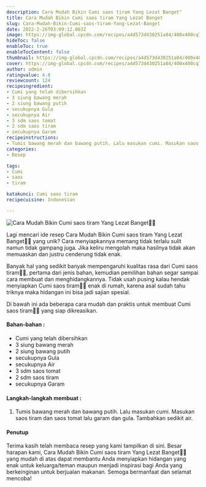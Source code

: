 ```yaml
---
description: Cara Mudah Bikin Cumi saos tiram Yang Lezat Banget"
title: Cara Mudah Bikin Cumi saos tiram Yang Lezat Banget
slug: Cara-Mudah-Bikin-Cumi-saos-tiram-Yang-Lezat-Banget
date: 2022-2-26T03:09:12.063Z
image: https://img-global.cpcdn.com/recipes/a4d573d430251a84/400x400cq70/photo.jpg
hideToc: false
enableToc: true
enableTocContent: false
thumbnail: https://img-global.cpcdn.com/recipes/a4d573d430251a84/400x400cq70/photo.jpg
cover: https://img-global.cpcdn.com/recipes/a4d573d430251a84/400x400cq70/photo.jpg
author: admin
ratingvalue: 4.8
reviewcount: 124
recipeingredient:
- Cumi yang telah dibersihkan
- 3 siung bawang merah
- 2 siung bawang putih
- secukupnya Gula
- secukupnya Air
- 3 sdm saos tomat
- 2 sdm saos tiram
- secukupnya Garam
recipeinstructions:
- Tumis bawang merah dan bawang putih. Lalu masukan cumi. Masukan saos tiram dan saos tomat lalu garam dan gula. Tambahkan sedikit air.
categories:
- Resep

tags:
- Cumi
- saos
- tiram

katakunci: Cumi saos tiram
recipecuisine: Indonesian

---
```


![Cara Mudah Bikin Cumi saos tiram Yang Lezat Banget👩‍🍳](https://img-global.cpcdn.com/recipes/a4d573d430251a84/400x400cq70/photo.jpg)

Lagi mencari ide resep Cara Mudah Bikin Cumi saos tiram Yang Lezat Banget👩‍🍳 yang unik? Cara menyiapkannya memang tidak terlalu sulit namun tidak gampang juga. Jika keliru mengolah maka hasilnya tidak akan memuaskan dan justru cenderung tidak enak.

Banyak hal yang sedikit banyak mempengaruhi kualitas rasa dari Cumi saos tiram👩‍🍳, pertama dari jenis bahan, kemudian pemilihan bahan segar sampai cara membuat dan menghidangkannya. Tidak usah pusing kalau hendak menyiapkan Cumi saos tiram👩‍🍳 enak di rumah, karena asal sudah tahu triknya maka hidangan ini bisa jadi sajian spesial.

Di bawah ini ada beberapa cara mudah dan praktis untuk membuat Cumi saos tiram👩‍🍳 yang siap dikreasikan.

<!--inarticleads1-->

#### Bahan-bahan :

- Cumi yang telah dibersihkan
- 3 siung bawang merah
- 2 siung bawang putih
- secukupnya Gula
- secukupnya Air
- 3 sdm saos tomat
- 2 sdm saos tiram
- secukupnya Garam

<!--inarticleads2-->

#### Langkah-langkah membuat :

1. Tumis bawang merah dan bawang putih. Lalu masukan cumi. Masukan saos tiram dan saos tomat lalu garam dan gula. Tambahkan sedikit air.

#### Penutup

Terima kasih telah membaca resep yang kami tampilkan di sini. Besar harapan kami, Cara Mudah Bikin Cumi saos tiram Yang Lezat Banget👩‍🍳 yang mudah di atas dapat membantu Anda menyiapkan hidangan yang enak untuk keluarga/teman maupun menjadi inspirasi bagi Anda yang berkeinginan untuk berjualan makanan. Semoga bermanfaat dan selamat mencoba!